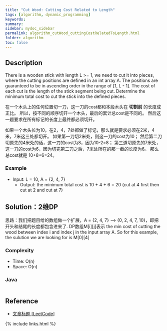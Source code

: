 ```yaml
---
title: "Cut Wood: Cutting Cost Related to Length"
tags: [algorithm, dynamic_programming]
keywords:
summary:
sidebar: mydoc_sidebar
permalink: algorithm_cutWood_cuttingCostRelatedToLength.html
folder: algorithm
toc: false
---
```


## Description
There is a wooden stick with length L >= 1, we need to cut it into pieces, where the cutting positions are defined in an int array A. 
The positions are guaranteed to be in ascending order in the range of [1, L - 1]. 
The cost of each cut is the length of the stick segment being cut. 
Determine the minimum total cost to cut the stick into the defined pieces.

在一个木头上的任何位置切一刀，这一刀的cost都和本段木头在 **切割前** 的长度成正比。
所以，按不同的顺序切开一个木头，最后的累计总cost是不同的。
然后这一题要求在所有标记的长度上最终都必须切开。

如果一个木头长为10，在2，4，7处都做了标记，那么就是要求必须在2米，4米，7米这三处都切开。
如果第一刀切2米处，则这一刀的cost为10；
然后第二刀切原先的4米处的话，这一刀的cost为8，因为10-2=8；
第三道切原先的7米处，这一刀的cost为6，因为切完第二刀之后，7米处所在的那一截的长度为6。
那么总cost就是 10+8+6=24。

### Example
* Input: L = 10, A = {2, 4, 7}
  * Output: the minimum total cost is 10 + 4 + 6 = 20 (cut at 4 first then cut at 2 and cut at 7)

## Solution：2维DP
思路：我们把题目给的数组做一个扩展，A = {2, 4, 7} --> {0, 2, 4, 7, 10}，即把开头和结尾的长度都包含进来了.
DP数组M[i][j]表示 the min cost of cutting the wood between index i and index j in the input array A.
So for this example, the sulution we are looking for is M[0][4]

### Complexity
* Time: O(n)
* Space: O(n)

### Java
```java

```

## Reference
* [文章标题 [LeetCode]](网址放在这里)

{% include links.html %}
